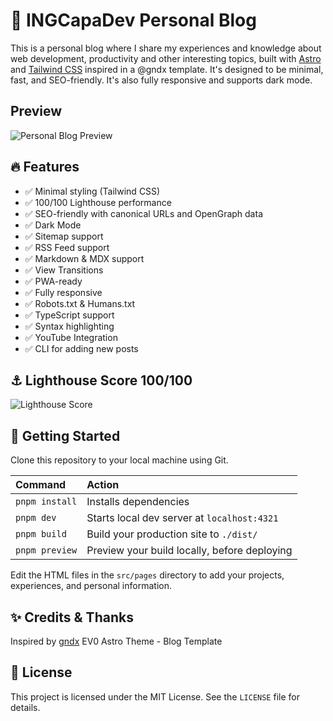 # 🚀 INGCapaDev Personal Blog

This is a personal blog where I share my experiences and knowledge about web development, productivity and other interesting topics, built with [Astro](https://astro.build) and [Tailwind CSS](https://tailwindcss.com) inspired in a @gndx template. It's designed to be minimal, fast, and SEO-friendly. It's also fully responsive and supports dark mode.

## Preview

![Personal Blog Preview](https://github.com/INGCapaDev/my-blog/assets/114124075/8599c05e-83eb-43ed-8196-2ea7736132ae)


## 🔥 Features

- ✅ Minimal styling (Tailwind CSS)
- ✅ 100/100 Lighthouse performance
- ✅ SEO-friendly with canonical URLs and OpenGraph data
- ✅ Dark Mode
- ✅ Sitemap support
- ✅ RSS Feed support
- ✅ Markdown & MDX support
- ✅ View Transitions
- ✅ PWA-ready
- ✅ Fully responsive
- ✅ Robots.txt & Humans.txt
- ✅ TypeScript support
- ✅ Syntax highlighting
- ✅ YouTube Integration
- ✅ CLI for adding new posts

## ⚓ Lighthouse Score 100/100

![Lighthouse Score](https://github.com/INGCapaDev/my-blog/assets/114124075/5ca70bac-c833-4aef-973c-4c23ed071aae)

## 🚀 Getting Started

Clone this repository to your local machine using Git.

| Command        | Action                                       |
| :------------- | :------------------------------------------- |
| `pnpm install` | Installs dependencies                        |
| `pnpm dev`     | Starts local dev server at `localhost:4321`  |
| `pnpm build`   | Build your production site to `./dist/`      |
| `pnpm preview` | Preview your build locally, before deploying |

Edit the HTML files in the `src/pages` directory to add your projects, experiences, and personal information.

## ✨ Credits & Thanks

Inspired by [gndx](https://github.com/gndx) EV0 Astro Theme - Blog Template

## 📃 License

This project is licensed under the MIT License. See the `LICENSE` file for details.
